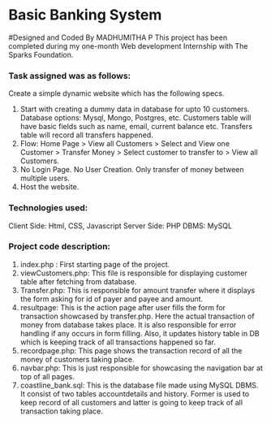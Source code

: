 # Basic Banking System
#Designed and Coded By MADHUMITHA P 
This project has been completed during my one-month Web development Internship with The Sparks Foundation. 

### Task assigned was as follows:

Create a simple dynamic website which has the following specs.
1. Start with creating a dummy data in database for upto 10 customers. Database options: Mysql, Mongo, Postgres, etc. Customers table will have basic fields such as name, email, current balance etc. Transfers table will record all transfers happened.
2. Flow: Home Page > View all Customers > Select and View one Customer > Transfer Money > Select customer to transfer to > View all Customers.
3. No Login Page. No User Creation. Only transfer of money between multiple users.
4. Host the website.

### Technologies used:

Client Side: Html, CSS, Javascript
Server Side: PHP
DBMS: MySQL

### Project code description:

1. index.php : First starting page of the project.
2. viewCustomers.php: This file is responsible for displaying customer table after fetching from database.
3. Transfer.php: This is responsible for amount transfer where it displays the form asking for id of payer and payee and amount.
4. resultpage: This is the action page after user fills the form for transaction showcased by transfer.php. Here the actual transaction of money from database takes place. It is also responsible for error handling if any occurs in form filling. Also, it updates history table in DB which is keeping track of all transactions happened so far.
5. recordpage.php: This page shows the transaction record of all the money of customers taking place.
6. navbar.php: This is just responsible for showcasing the navigation bar at top of all pages.
7. coastline_bank.sql: This is the database file made using MySQL DBMS. It consist of two tables accountdetails and history. Former is used to keep record of all customers and latter is going to keep track of all transaction taking place.

